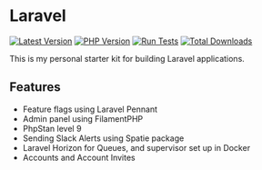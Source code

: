 # Laravel

[![Latest Version](https://img.shields.io/packagist/v/juststeveking/laravel-skeleton.svg?style=flat-square&label=release)](https://packagist.org/packages/juststeveking/laravel-skeleton)
[![PHP Version](https://img.shields.io/packagist/php-v/juststeveking/laravel-skeleton.svg?style=flat-square)](https://php.net)
[![Run Tests](https://github.com/JustSteveKing/laravel-skeleton/actions/workflows/run-tests.yml/badge.svg)](https://github.com/JustSteveKing/laravel-skeleton/actions/workflows/run-tests.yml)
[![Total Downloads](https://img.shields.io/packagist/dt/juststeveking/laravel-skeleton.svg?style=flat-square&colorB=mediumvioletred)](https://packagist.org/packages/juststeveking/laravel-skeleton)

This is my personal starter kit for building Laravel applications.

## Features

- Feature flags using Laravel Pennant
- Admin panel using FilamentPHP
- PhpStan level 9
- Sending Slack Alerts using Spatie package
- Laravel Horizon for Queues, and supervisor set up in Docker
- Accounts and Account Invites
